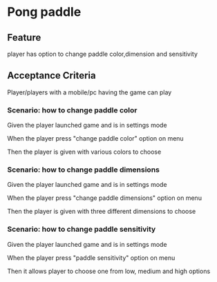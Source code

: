 # Pong paddle

## Feature

player has option to change paddle color,dimension and sensitivity

## Acceptance Criteria

Player/players with a mobile/pc having the game can play

### Scenario: how to change paddle color

  Given the player launched game and is in settings mode

  When the player press "change paddle color" option on menu

  Then the player is given with various colors to choose

### Scenario: how to change paddle dimensions

  Given the player launched game and is in settings mode

  When the player press "change paddle dimensions" option on menu

  Then the player is given with three different dimensions to choose
  
### Scenario: how to change paddle sensitivity

  Given the player launched game and is in settings mode

  When the player press "paddle sensitivity" option on menu

  Then it allows player to choose one from low, medium and high options
